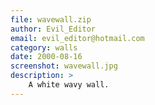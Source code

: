 ```yaml
---
file: wavewall.zip
author: Evil_Editor
email: evil_editor@hotmail.com
category: walls
date: 2000-08-16
screenshot: wavewall.jpg
description: >
    A white wavy wall.
---
```

